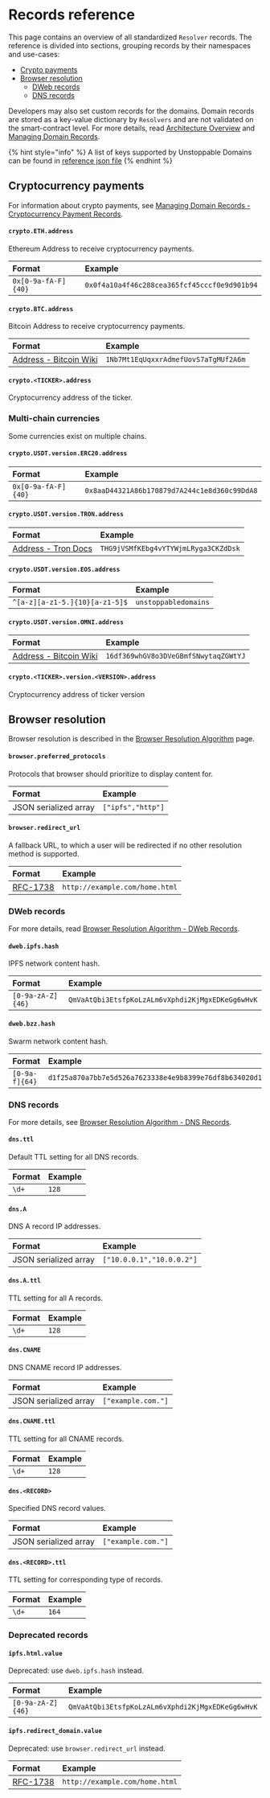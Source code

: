 # Records reference

This page contains an overview of all standardized `Resolver` records. The reference is divided into sections, grouping records by their namespaces and use-cases:

- [Crypto payments](records-reference.md#cryptocurrency-payments)
- [Browser resolution](records-reference.md#browser-resolution)
  - [DWeb records](records-reference.md#dweb-records)
  - [DNS records](records-reference.md#dns-records)

Developers may also set custom records for the domains. Domain records are stored as a key-value dictionary by `Resolvers` and are not validated on the smart-contract level. For more details, read [Architecture Overview](architecture-overview.md#resolver) and [Managing Domain Records](../managing-domains/managing-domain-records.md).

{% hint style="info" %}
A list of keys supported by Unstoppable Domains can be found in [reference json file](https://github.com/unstoppabledomains/dot-crypto/blob/master/src/supported-keys/supported-keys.json)
{% endhint %}

## Cryptocurrency payments

For information about crypto payments, see [Managing Domain Records - Cryptocurrency Payment Records](../managing-domains/managing-domain-records.md#crypto-payment-records).

#### `crypto.ETH.address`

Ethereum Address to receive cryptocurrency payments.

| Format              | Example                                      |
| :------------------ | :------------------------------------------- |
| `0x[0-9a-fA-F]{40}` | `0x0f4a10a4f46c288cea365fcf45cccf0e9d901b94` |

#### `crypto.BTC.address`

Bitcoin Address to receive cryptocurrency payments.

| Format                                                                                                                                      | Example                              |
| :------------------------------------------------------------------------------------------------------------------------------------------ | :----------------------------------- |
| [Address - Bitcoin Wiki](https://en.bitcoin.it/wiki/Address#:~:text=A%20Bitcoin%20address%2C%20or%20simply,by%20any%20user%20of%20Bitcoin.) | `1Nb7Mt1EqUqxxrAdmefUovS7aTgMUf2A6m` |

#### `crypto.<TICKER>.address`

Cryptocurrency address of the ticker.

### Multi-chain currencies

Some currencies exist on multiple chains.

#### `crypto.USDT.version.ERC20.address`

| Format                              | Example                                      |
| :---------------------------------- | :------------------------------------------- |
| `0x[0-9a-fA-F]{40}`                 | `0x8aaD44321A86b170879d7A244c1e8d360c99DdA8` |

#### `crypto.USDT.version.TRON.address`

| Format                              | Example                                       |
| :---------------------------------- | :-------------------------------------------  |
| [Address - Tron Docs](https://developers.tron.network/docs/account#address-format)  | `THG9jVSMfKEbg4vYTYWjmLRyga3CKZdDsk` |

#### `crypto.USDT.version.EOS.address`

| Format                              | Example                                      |
| :---------------------------------- | :------------------------------------------- |
| `^[a-z][a-z1-5.]{10}[a-z1-5]$`      | `unstoppabledomains`                         |

#### `crypto.USDT.version.OMNI.address`

| Format                              | Example                                      |
| :---------------------------------- | :------------------------------------------- |
| [Address - Bitcoin Wiki](https://en.bitcoin.it/wiki/Address#:~:text=A%20Bitcoin%20address%2C%20or%20simply,by%20any%20user%20of%20Bitcoin.) | `16df369whGV8o3DVeGBmfSNwytaqZGWtYJ` |

#### `crypto.<TICKER>.version.<VERSION>.address`

Cryptocurrency address of ticker version

## Browser resolution

Browser resolution is described in the [Browser Resolution Algorithm](../browser-resolution/browser-resolution-algorithm.md) page.

#### `browser.preferred_protocols`

Protocols that browser should prioritize to display content for.

| Format                | Example           |
| :-------------------- | :---------------- |
| JSON serialized array | `["ipfs","http"]` |

#### `browser.redirect_url`

A fallback URL, to which a user will be redirected if no other resolution method is supported.

| Format                                          | Example                        |
| :---------------------------------------------- | :----------------------------- |
| [RFC-1738](https://tools.ietf.org/html/rfc1738) | `http://example.com/home.html` |

### DWeb records

For more details, read [Browser Resolution Algorithm - DWeb Records](../browser-resolution/browser-resolution-algorithm.md#distributed-web-records).

#### `dweb.ipfs.hash`

IPFS network content hash.

| Format            | Example                                          |
| :---------------- | :----------------------------------------------- |
| `[0-9a-zA-Z]{46}` | `QmVaAtQbi3EtsfpKoLzALm6vXphdi2KjMgxEDKeGg6wHvK` |

#### `dweb.bzz.hash`

Swarm network content hash.

| Format         | Example                                                            |
| :------------- | :----------------------------------------------------------------- |
| `[0-9a-f]{64}` | `d1f25a870a7bb7e5d526a7623338e4e9b8399e76df8b634020d11d969594f24a` |

### DNS records

For more details, see [Browser Resolution Algorithm - DNS Records](../browser-resolution/browser-resolution-algorithm.md#dns-records).

#### `dns.ttl`

Default TTL setting for all DNS records.

| Format | Example |
| :----- | :------ |
| `\d+`  | `128`   |

#### `dns.A`

DNS A record IP addresses.

| Format                | Example                   |
| :-------------------- | :------------------------ |
| JSON serialized array | `["10.0.0.1","10.0.0.2"]` |

#### `dns.A.ttl`

TTL setting for all A records.

| Format | Example |
| :----- | :------ |
| `\d+`  | `128`   |

#### `dns.CNAME`

DNS CNAME record IP addresses.

| Format                | Example            |
| :-------------------- | :----------------- |
| JSON serialized array | `["example.com."]` |

#### `dns.CNAME.ttl`

TTL setting for all CNAME records.

| Format | Example |
| :----- | :------ |
| `\d+`  | `128`   |

#### `dns.<RECORD>`

Specified DNS record values.

| Format                | Example            |
| :-------------------- | :----------------- |
| JSON serialized array | `["example.com."]` |

#### `dns.<RECORD>.ttl`

TTL setting for corresponding type of records.

| Format | Example |
| :----- | :------ |
| `\d+`  | `164`   |

### Deprecated records

#### `ipfs.html.value`

Deprecated: use `dweb.ipfs.hash` instead.

| Format            | Example                                          |
| :---------------- | :----------------------------------------------- |
| `[0-9a-zA-Z]{46}` | `QmVaAtQbi3EtsfpKoLzALm6vXphdi2KjMgxEDKeGg6wHvK` |

#### `ipfs.redirect_domain.value`

Deprecated: use `browser.redirect_url` instead.

| Format                                          | Example                        |
| :---------------------------------------------- | :----------------------------- |
| [RFC-1738](https://tools.ietf.org/html/rfc1738) | `http://example.com/home.html` |

